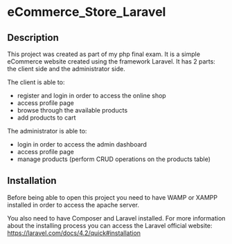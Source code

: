 # eCommerce_Store_Laravel
 
## Description 

This project was created as part of my php final exam. It is a simple eCommerce website created using the framework Laravel. It has 2 parts: the client side and the administrator side.

The client is able to:
 - register and login in order to access the online shop
 - access profile page
 - browse through the available products
 - add products to cart
 
The administrator is able to:
 - login in order to access the admin dashboard
 - access profile page
 - manage products (perform CRUD operations on the products table)

## Installation

Before being able to open this project you need to have WAMP or XAMPP installed in order to access the apache server.

You also need to have Composer and Laravel installed. For more information about the installing process you can access the Laravel official website: https://laravel.com/docs/4.2/quick#installation



